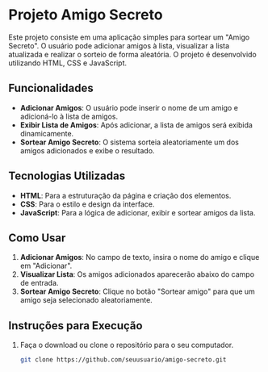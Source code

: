 # Projeto Amigo Secreto

Este projeto consiste em uma aplicação simples para sortear um "Amigo Secreto". O usuário pode adicionar amigos à lista, visualizar a lista atualizada e realizar o sorteio de forma aleatória. O projeto é desenvolvido utilizando HTML, CSS e JavaScript.

## Funcionalidades

- **Adicionar Amigos**: O usuário pode inserir o nome de um amigo e adicioná-lo à lista de amigos.
- **Exibir Lista de Amigos**: Após adicionar, a lista de amigos será exibida dinamicamente.
- **Sortear Amigo Secreto**: O sistema sorteia aleatoriamente um dos amigos adicionados e exibe o resultado.

## Tecnologias Utilizadas

- **HTML**: Para a estruturação da página e criação dos elementos.
- **CSS**: Para o estilo e design da interface.
- **JavaScript**: Para a lógica de adicionar, exibir e sortear amigos da lista.

## Como Usar

1. **Adicionar Amigos**: No campo de texto, insira o nome do amigo e clique em "Adicionar".
2. **Visualizar Lista**: Os amigos adicionados aparecerão abaixo do campo de entrada.
3. **Sortear Amigo Secreto**: Clique no botão "Sortear amigo" para que um amigo seja selecionado aleatoriamente.

## Instruções para Execução

1. Faça o download ou clone o repositório para o seu computador.
   
   ```bash
   git clone https://github.com/seuusuario/amigo-secreto.git
